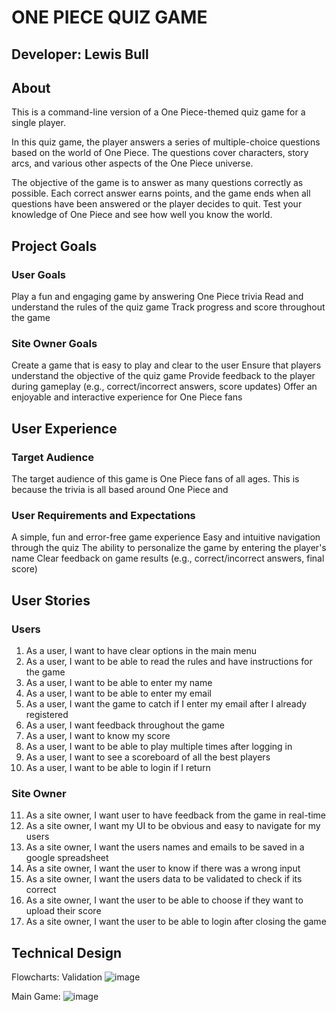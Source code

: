 # ONE PIECE QUIZ GAME
## Developer: Lewis Bull

## About
This is a command-line version of a One Piece-themed quiz game for a single player.

In this quiz game, the player answers a series of multiple-choice questions based on the world of One Piece. The questions cover characters, story arcs, and various other aspects of the One Piece universe.

The objective of the game is to answer as many questions correctly as possible. Each correct answer earns points, and the game ends when all questions have been answered or the player decides to quit. Test your knowledge of One Piece and see how well you know the world.

## Project Goals

### User Goals

Play a fun and engaging game by answering One Piece trivia
Read and understand the rules of the quiz game
Track progress and score throughout the game

### Site Owner Goals

Create a game that is easy to play and clear to the user
Ensure that players understand the objective of the quiz game
Provide feedback to the player during gameplay (e.g., correct/incorrect answers, score updates)
Offer an enjoyable and interactive experience for One Piece fans

## User Experience

### Target Audience
The target audience of this game is One Piece fans of all ages. This is because the trivia is all based around One Piece and 

### User Requirements and Expectations

A simple, fun and error-free game experience
Easy and intuitive navigation through the quiz
The ability to personalize the game by entering the player's name
Clear feedback on game results (e.g., correct/incorrect answers, final score)

## User Stories

### Users
1. As a user, I want to have clear options in the main menu
2. As a user, I want to be able to read the rules and have instructions for the game
3. As a user, I want to be able to enter my name
4. As a user, I want to be able to enter my email
5. As a user, I want the game to catch if I enter my email after I already registered
6. As a user, I want feedback throughout the game
7. As a user, I want to know my score
8. As a user, I want to be able to play multiple times after logging in
9. As a user, I want to see a scoreboard of all the best players
10. As a user, I want to be able to login if I return

### Site Owner 
11. As a site owner, I want user to have feedback from the game in real-time 
12. As a site owner, I want my UI to be obvious and easy to navigate for my users
13. As a site owner, I want the users names and emails to be saved in a google spreadsheet
14. As a site owner, I want the user to know if there was a wrong input
15. As a site owner, I want the users data to be validated to check if its correct
16. As a site owner, I want the user to be able to choose if they want to upload their score
17. As a site owner, I want the user to be able to login after closing the game

## Technical Design

Flowcharts:
Validation
![image](https://github.com/user-attachments/assets/89742f06-f318-46de-896e-c9b31525fcc6)

Main Game:
![image](https://github.com/user-attachments/assets/ec256342-0840-4aad-b63f-d19cf4783580)


